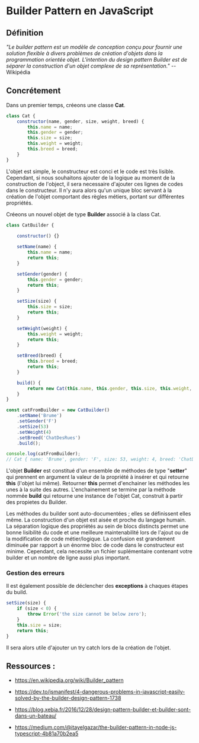 # Builder Pattern en JavaScript

## Définition
*"Le builder pattern est un modèle de conception conçu pour fournir une solution flexible à divers problèmes de création d'objets dans la programmation orientée objet. L'intention du design pattern Builder est de séparer la construction d'un objet complexe de sa représentation."* -- Wikipédia

## Concrétement
Dans un premier temps, créeons une classe **Cat**.

```javascript
class Cat {
    constructor(name, gender, size, weight, breed) {
        this.name = name;
        this.gender = gender;
        this.size = size;
        this.weight = weight;
        this.breed = breed;
    }
}
```

L'objet est simple, le constructeur est conci et le code est très lisible. Cependant, si nous souhaitons ajouter de la logique au moment de la construction de l'object, il sera necessaire d'ajouter ces lignes de codes dans le constructeur. Il n'y aura alors qu'un unique bloc servant à la création de l'objet comportant des règles métiers, portant sur différentes propriétés.

Créeons un nouvel objet de type **Builder** associé à la class Cat.

```javascript
class CatBuilder {
    
    constructor() {}

    setName(name) {
        this.name = name;
        return this;
    }

    setGender(gender) {
        this.gender = gender;
        return this;
    }

    setSize(size) {
        this.size = size;
        return this;
    }

    setWeight(weight) {
        this.weight = weight;
        return this;
    }

    setBreed(breed) {
        this.breed = breed;
        return this;
    }

    build() {
        return new Cat(this.name, this.gender, this.size, this.weight, this.breed);
    }
}

const catFromBuilder = new CatBuilder()
    .setName('Brume')
    .setGender('F')
    .setSize(53)
    .setWeight(4)
    .setBreed('ChatDesRues')
    .build();

console.log(catFromBuilder);
// Cat { name: 'Brume', gender: 'F', size: 53, weight: 4, breed: 'ChatDesRues' }
```

L'objet **Builder** est constitué d'un ensemble de méthodes de type "**setter**" qui prennent en argument la valeur de la propriété à insérer et qui retourne **this** (l'objet lui même). Retourner **this** permet d'enchainer les méthodes les unes à la suite des autres. L'enchainement se termine par la méthode nommée **build** qui retourne une instance de l'objet Cat, construit à partir des propietes du Builder.

Les méthodes du builder sont auto-documentées ; elles se définissent elles même. La construction d'un objet est aisée et proche du langage humain. La séparation logique des propriétés au sein de blocs distincts permet une bonne lisibilité du code et une meilleure maintenabilité lors de l'ajout ou de la modification de code métier/logique. La confusion est grandement diminuée par rapport à un énorme bloc de code dans le constructeur est minime. Cependant, cela necessite un fichier suplémentaire contenant votre builder et un nombre de ligne aussi plus important.

### Gestion des erreurs
Il est également possible de déclencher des **exceptions** à chaques étapes du build.

```javascript
setSize(size) {
    if (size < 0) {
        throw Error('the size cannot be below zero');
    }
    this.size = size;
    return this;
}
```

Il sera alors utile d'ajouter un try catch lors de la création de l'objet.


## Ressources :
- https://en.wikipedia.org/wiki/Builder_pattern

- https://dev.to/jsmanifest/4-dangerous-problems-in-javascript-easily-solved-by-the-builder-design-pattern-1738

- https://blog.xebia.fr/2016/12/28/design-pattern-builder-et-builder-sont-dans-un-bateau/

- https://medium.com/@itayelgazar/the-builder-pattern-in-node-js-typescript-4b81a70b2ea5

